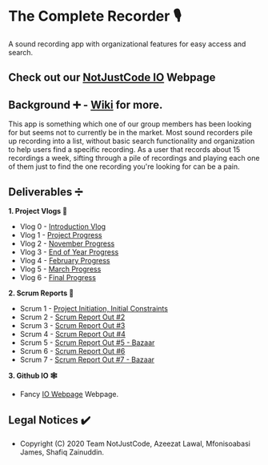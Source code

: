 # The Complete Recorder :studio_microphone:
A sound recording app with organizational features for easy access and search.

## Check out our [NotJustCode IO](https://zainshafiq.github.io/NotJustCode/) Webpage

## Background :heavy_plus_sign: - [Wiki](https://github.com/NotJustCode3/The_Complete_Recorder/wiki) for more.
This app is something which one of our group members has been looking for but seems not to currently be in the market. Most sound recorders 
pile up recording into a list, without basic search functionality and organization to help users find a specific recording. As a user that records 
about 15 recordings a week, sifting through a pile of recordings and playing each one of them just to find the one recording you're looking for can be a pain.

## Deliverables :heavy_division_sign:

**1. Project Vlogs :movie_camera:**
  - Vlog 0 - [Introduction Vlog](https://github.com/NotJustCode3/The_Complete_Recorder/tree/master/Vlogs/Vlog_%230)
  - Vlog 1 - [Project Progress](https://github.com/NotJustCode3/The_Complete_Recorder/tree/master/Vlogs/Vlog_%231)
  - Vlog 2 - [November Progress](https://github.com/NotJustCode3/The_Complete_Recorder/tree/master/Vlogs/Vlog_%232)
  - Vlog 3 - [End of Year Progress](https://github.com/NotJustCode3/The_Complete_Recorder/blob/master/Vlogs/Vlog_%233)
  - Vlog 4 - [February Progress](https://github.com/NotJustCode3/The_Complete_Recorder/tree/master/Vlogs/Vlog_%234)
  - Vlog 5 - [March Progress](https://github.com/NotJustCode3/The_Complete_Recorder/tree/master/Vlogs/Vlog_%235)
  - Vlog 6 - [Final Progress](https://github.com/NotJustCode3/The_Complete_Recorder/tree/master/Vlogs/Vlog_%236)

**2. Scrum Reports :scroll:**
  - Scrum 1 - [Project Initiation, Initial Constraints](https://github.com/NotJustCode3/The_Complete_Recorder/blob/master/Scrums/Scrum%20Report%20Out%20%231.pdf)
  - Scrum 2 - [Scrum Report Out #2](https://github.com/NotJustCode3/The_Complete_Recorder/blob/master/Scrums/Scrum%20Report%20Out%20%232.pdf)
  - Scrum 3 - [Scrum Report Out #3](https://github.com/NotJustCode3/The_Complete_Recorder/blob/master/Scrums/Scrum%20Report%20Out%20%233.pdf)
  - Scrum 4 - [Scrum Report Out #4](https://github.com/NotJustCode3/The_Complete_Recorder/blob/master/Scrums/Scrum%20Report%20Out%20%234.pdf)
  - Scrum 5 - [Scrum Report Out #5 - Bazaar](https://github.com/NotJustCode3/The_Complete_Recorder/blob/master/Scrums/Scrum%20Report%20Out%20%235%20-%20Bazaar.pdf)
  - Scrum 6 - [Scrum Report Out #6](https://github.com/NotJustCode3/The_Complete_Recorder/blob/master/Scrums/Scrum%20Report%20Out%20%236.pdf)
  - Scrum 7 - [Scrum Report Out #7 - Bazaar](https://github.com/NotJustCode3/The_Complete_Recorder/blob/master/Scrums/Scrum%20Report%20Out%20%237%20-%20Bazaar.pdf)
  
**3. Github IO :spider_web:**
  - Fancy [IO Webpage](https://zainshafiq.github.io/NotJustCode/) Webpage.
  
## Legal Notices :heavy_check_mark:
  - Copyright (C) 2020 Team NotJustCode, Azeezat Lawal, Mfonisoabasi James, Shafiq Zainuddin.

